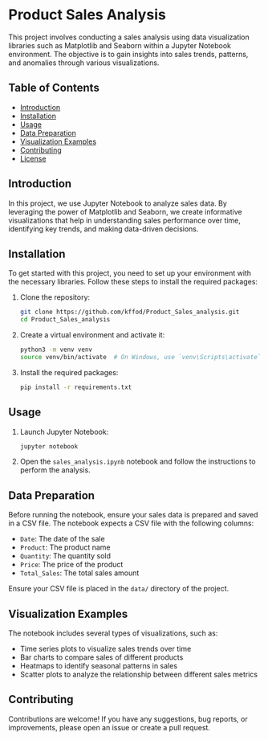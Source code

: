 # Product Sales Analysis

This project involves conducting a sales analysis using data visualization libraries such as Matplotlib and Seaborn within a Jupyter Notebook environment. The objective is to gain insights into sales trends, patterns, and anomalies through various visualizations.

## Table of Contents

- [Introduction](#introduction)
- [Installation](#installation)
- [Usage](#usage)
- [Data Preparation](#data-preparation)
- [Visualization Examples](#visualization-examples)
- [Contributing](#contributing)
- [License](#license)

## Introduction

In this project, we use Jupyter Notebook to analyze sales data. By leveraging the power of Matplotlib and Seaborn, we create informative visualizations that help in understanding sales performance over time, identifying key trends, and making data-driven decisions.

## Installation

To get started with this project, you need to set up your environment with the necessary libraries. Follow these steps to install the required packages:

1. Clone the repository:
    ```bash
    git clone https://github.com/kffod/Product_Sales_analysis.git
    cd Product_Sales_analysis
    ```

2. Create a virtual environment and activate it:
    ```bash
    python3 -m venv venv
    source venv/bin/activate  # On Windows, use `venv\Scripts\activate`
    ```

3. Install the required packages:
    ```bash
    pip install -r requirements.txt
    ```

## Usage

1. Launch Jupyter Notebook:
    ```bash
    jupyter notebook
    ```

2. Open the `sales_analysis.ipynb` notebook and follow the instructions to perform the analysis.

## Data Preparation

Before running the notebook, ensure your sales data is prepared and saved in a CSV file. The notebook expects a CSV file with the following columns:

- `Date`: The date of the sale
- `Product`: The product name
- `Quantity`: The quantity sold
- `Price`: The price of the product
- `Total_Sales`: The total sales amount

Ensure your CSV file is placed in the `data/` directory of the project.

## Visualization Examples

The notebook includes several types of visualizations, such as:

- Time series plots to visualize sales trends over time
- Bar charts to compare sales of different products
- Heatmaps to identify seasonal patterns in sales
- Scatter plots to analyze the relationship between different sales metrics

## Contributing

Contributions are welcome! If you have any suggestions, bug reports, or improvements, please open an issue or create a pull request.


